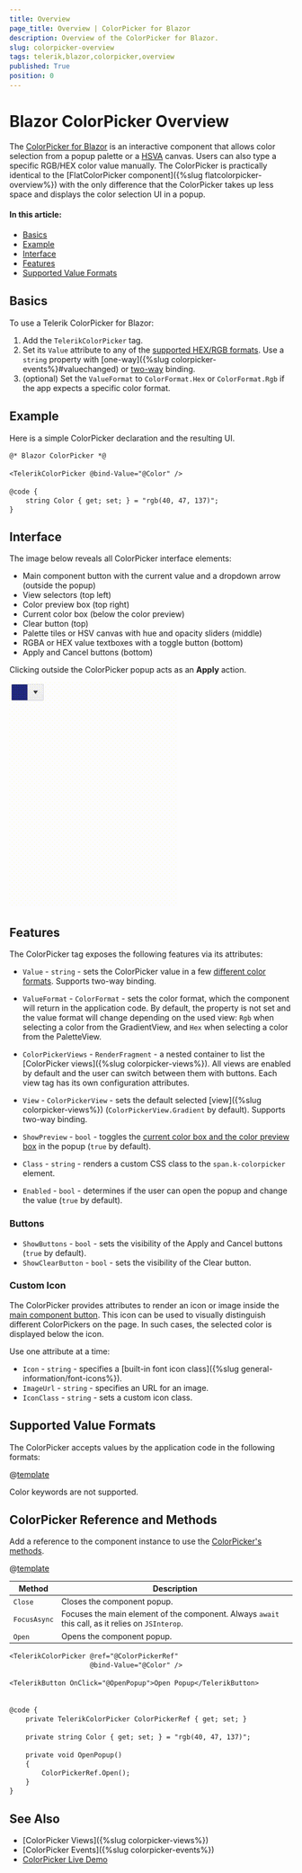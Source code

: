 ```yaml
---
title: Overview
page_title: Overview | ColorPicker for Blazor
description: Overview of the ColorPicker for Blazor.
slug: colorpicker-overview
tags: telerik,blazor,colorpicker,overview
published: True
position: 0
---
```


# Blazor ColorPicker Overview

The <a href = "https://www.telerik.com/blazor-ui/colorpicker" target="_blank">ColorPicker for Blazor</a> is an interactive component that allows color selection from a popup palette or a [HSVA](https://en.wikipedia.org/wiki/HSL_and_HSV) canvas. Users can also type a specific RGB/HEX color value manually. The ColorPicker is practically identical to the [FlatColorPicker component]({%slug flatcolorpicker-overview%}) with the only difference that the ColorPicker takes up less space and displays the color selection UI in a popup.

#### In this article:
   * [Basics](#basics)
   * [Example](#example)
   * [Interface](#interface)
   * [Features](#features)
   * [Supported Value Formats](#supported-value-formats)

## Basics

To use a Telerik ColorPicker for Blazor:

1. Add the `TelerikColorPicker` tag.
1. Set its `Value` attribute to any of the [supported HEX/RGB formats](#supported-value-formats). Use a `string` property with [one-way]({%slug colorpicker-events%}#valuechanged) or [two-way](#example) binding.
1. (optional) Set the `ValueFormat` to `ColorFormat.Hex` or `ColorFormat.Rgb` if the app expects a specific color format.

## Example

Here is a simple ColorPicker declaration and the resulting UI.

````CSHTML
@* Blazor ColorPicker *@

<TelerikColorPicker @bind-Value="@Color" />

@code {
    string Color { get; set; } = "rgb(40, 47, 137)";
}
````

## Interface

The image below reveals all ColorPicker interface elements:

* Main component button with the current value and a dropdown arrow (outside the popup)
* View selectors (top left)
* Color preview box (top right)
* Current color box (below the color preview)
* Clear button (top)
* Palette tiles or HSV canvas with hue and opacity sliders (middle)
* RGBA or HEX value textboxes with a toggle button (bottom)
* Apply and Cancel buttons (bottom)

Clicking outside the ColorPicker popup acts as an **Apply** action.

![ColorPicker component](images/colorpicker-overview.gif)

## Features

The ColorPicker tag exposes the following features via its attributes:

* `Value` - `string` - sets the ColorPicker value in a few [different color formats](#supported-value-formats). Supports two-way binding.
* `ValueFormat` - `ColorFormat` - sets the color format, which the component will return in the application code. By default, the property is not set and the value format will change depending on the used view: `Rgb` when selecting a color from the GradientView, and `Hex` when selecting a color from the PaletteView.
* `ColorPickerViews` - `RenderFragment` - a nested container to list the [ColorPicker views]({%slug colorpicker-views%}). All views are enabled by default and the user can switch between them with buttons. Each view tag has its own configuration attributes.
* `View` - `ColorPickerView` - sets the default selected [view]({%slug colorpicker-views%}) (`ColorPickerView.Gradient` by default). Supports two-way binding.
* `ShowPreview` - `bool` - toggles the [current color box and the color preview box](#interface) in the popup (`true` by default).

* `Class` - `string` - renders a custom CSS class to the `span.k-colorpicker` element.
* `Enabled` - `bool` - determines if the user can open the popup and change the value (`true` by default).

### Buttons

* `ShowButtons` - `bool` - sets the visibility of the Apply and Cancel buttons (`true` by default).
* `ShowClearButton` - `bool` - sets the visibility of the Clear button.

### Custom Icon

The ColorPicker provides attributes to render an icon or image inside the [main component button](#interface). This icon can be used to visually distinguish different ColorPickers on the page. In such cases, the selected color is displayed below the icon.

Use one attribute at a time:

* `Icon` - `string` - specifies a [built-in font icon class]({%slug general-information/font-icons%}).
* `ImageUrl` - `string` - specifies an URL for an image.
* `IconClass` - `string` - sets a custom icon class.


## Supported Value Formats

The ColorPicker accepts values by the application code in the following formats:

@[template](/_contentTemplates/common/coloreditors.md#value-formats)

Color keywords are not supported.

## ColorPicker Reference and Methods

Add a reference to the component instance to use the [ColorPicker's methods](/blazor-ui/api/Telerik.Blazor.Components.TelerikColorPicker).

@[template](/_contentTemplates/common/parameters-table-styles.md#table-layout)

| Method | Description |
| --- | --- |
| `Close` | Closes the component popup. |
| `FocusAsync` | Focuses the main element of the component. Always `await` this call, as it relies on `JSInterop`. |
| `Open` | Opens the component popup. |

````CSHTML
<TelerikColorPicker @ref="@ColorPickerRef"
                    @bind-Value="@Color" />

<TelerikButton OnClick="@OpenPopup">Open Popup</TelerikButton>


@code {
    private TelerikColorPicker ColorPickerRef { get; set; }

    private string Color { get; set; } = "rgb(40, 47, 137)";

    private void OpenPopup()
    {
        ColorPickerRef.Open();
    }
}
````

## See Also

* [ColorPicker Views]({%slug colorpicker-views%})
* [ColorPicker Events]({%slug colorpicker-events%})
* [ColorPicker Live Demo](https://demos.telerik.com/blazor-ui/colorpicker/overview)
